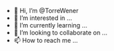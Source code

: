 - 👋 Hi, I’m @TorreWener
- 👀 I’m interested in ...
- 🌱 I’m currently learning ...
- 💞️ I’m looking to collaborate on ...
- 📫 How to reach me ...

<!---
TorreWener/TorreWener is a ✨ special ✨ repository because its `README.md` (this file) appears on your GitHub profile.
You can click the Preview link to take a look at your changes.
--->
